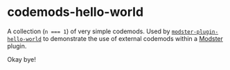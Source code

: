 # codemods-hello-world

A collection (`n === 1`) of very simple codemods. Used by [`modster-plugin-hello-world`](https://github.com/obweger/modster-plugin-hello-world) to demonstrate the use of external codemods within a [Modster](https://github.com/obweger/modster) plugin.

Okay bye!
